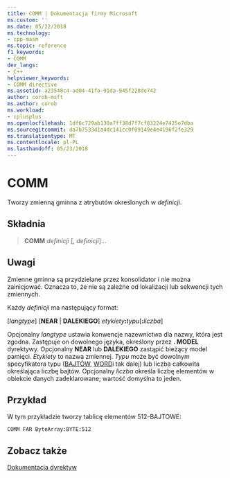 ```yaml
---
title: COMM | Dokumentacja firmy Microsoft
ms.custom: ''
ms.date: 05/22/2018
ms.technology:
- cpp-masm
ms.topic: reference
f1_keywords:
- COMM
dev_langs:
- C++
helpviewer_keywords:
- COMM directive
ms.assetid: a23548c4-ad04-41fa-91da-945f228de742
author: corob-msft
ms.author: corob
ms.workload:
- cplusplus
ms.openlocfilehash: 1df6c729ab130a7ff38d7f7cf83224e7425e7dba
ms.sourcegitcommit: da7b7533d1a4dc141cc0f09149e4e4196f2fe329
ms.translationtype: MT
ms.contentlocale: pl-PL
ms.lasthandoff: 05/23/2018
---
```

# <a name="comm"></a>COMM

Tworzy zmienną gminna z atrybutów określonych w *definicji*.

## <a name="syntax"></a>Składnia

> **COMM** *definicji* [, *definicji*]...

## <a name="remarks"></a>Uwagi

Zmienne gminna są przydzielane przez konsolidator i nie można zainicjować. Oznacza to, że nie są zależne od lokalizacji lub sekwencji tych zmiennych.

Każdy *definicji* ma następujący format:

[*langtype*] [**NEAR** &#124; **DALEKIEGO**] _etykiety_**:**_typu_[**:**_liczba_]

Opcjonalny *langtype* ustawia konwencje nazewnictwa dla nazwy, która jest zgodna. Zastępuje on dowolnego języka, określony przez **. MODEL** dyrektywy. Opcjonalny **NEAR** lub **DALEKIEGO** zastąpić bieżący model pamięci. *Etykiety* to nazwa zmiennej. *Typu* może być dowolnym specyfikatora typu ([BAJTÓW](../../assembler/masm/byte-masm.md), [WORD](../../assembler/masm/word.md)i tak dalej) lub liczba całkowita określająca liczbę bajtów. Opcjonalny *liczba* określa liczbę elementów w obiekcie danych zadeklarowane; wartość domyślna to jeden.

## <a name="example"></a>Przykład

W tym przykładzie tworzy tablicę elementów 512-BAJTOWE:

```masm
COMM FAR ByteArray:BYTE:512
```

## <a name="see-also"></a>Zobacz także

[Dokumentacja dyrektyw](../../assembler/masm/directives-reference.md)
